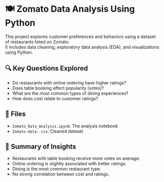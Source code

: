 # 🍽️ Zomato Data Analysis Using Python

This project explores customer preferences and behaviors using a dataset of restaurants listed on Zomato.  
It includes data cleaning, exploratory data analysis (EDA), and visualizations using Python.

## 🔍 Key Questions Explored
- Do restaurants with online ordering have higher ratings?
- Does table booking affect popularity (votes)?
- What are the most common types of dining experiences?
- How does cost relate to customer ratings?

## 📁 Files
- `Zomato_Data_Analysis.ipynb`: The analysis notebook
- `Zomato-data-.csv`: Cleaned dataset

## 📌 Summary of Insights
- Restaurants with table booking receive more votes on average.
- Online ordering is slightly associated with better ratings.
- Dining is the most common restaurant type.
- No strong correlation between cost and ratings.
